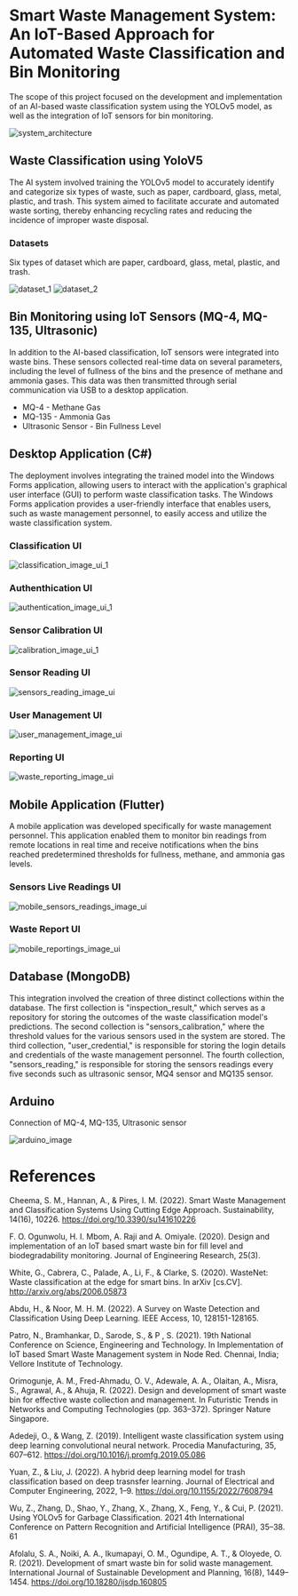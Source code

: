 # Smart Waste Management System: An IoT-Based Approach for Automated Waste Classification and Bin Monitoring

The scope of this project focused on the development and implementation of an AI-based 
waste classification system using the YOLOv5 model, as well as the integration of IoT 
sensors for bin monitoring.

![system_architecture](images/system_architecture.png)

## Waste Classification using YoloV5
The AI system involved training the YOLOv5 model to 
accurately identify and categorize six types of waste, such as paper, cardboard, glass, 
metal, plastic, and trash. This system aimed to facilitate accurate and automated waste 
sorting, thereby enhancing recycling rates and reducing the incidence of improper waste 
disposal.

### Datasets
Six types of dataset which are paper, cardboard, glass, metal, plastic, and trash.

![dataset_1](images/dataset_1.png)
![dataset_2](images/dataset_2.png)

## Bin Monitoring using IoT Sensors (MQ-4, MQ-135, Ultrasonic)
In addition to the AI-based classification, IoT sensors were integrated into waste 
bins. These sensors collected real-time data on several parameters, including the level of 
fullness of the bins and the presence of methane and ammonia gases. This data was then 
transmitted through serial communication via USB to a desktop application.
* MQ-4 - Methane Gas
* MQ-135 - Ammonia Gas
* Ultrasonic Sensor - Bin Fullness Level

## Desktop Application (C#)
The deployment involves integrating the trained model into the Windows Forms 
application, allowing users to interact with the application's graphical user interface (GUI) 
to perform waste classification tasks. The Windows Forms application provides a user-friendly 
interface that enables users, such as waste management personnel, to easily access 
and utilize the waste classification system.

### Classification UI
![classification_image_ui_1](images/waste_classification_ui.png)

### Authenthication UI
![authentication_image_ui_1](images/authentication_ui.png)

### Sensor Calibration UI
![calibration_image_ui_1](images/calibration_ui.png)

### Sensor Reading UI
![sensors_reading_image_ui](images/sensors_reading_ui.png)

### User Management UI
![user_management_image_ui](images/user_management_ui.png)

### Reporting UI
![waste_reporting_image_ui](images/waste_reporting_ui.png)

## Mobile Application (Flutter)
A mobile application was developed specifically for waste 
management personnel. This application enabled them to monitor bin readings from 
remote locations in real time and receive notifications when the bins reached 
predetermined thresholds for fullness, methane, and ammonia gas levels.

### Sensors Live Readings UI
![mobile_sensors_readings_image_ui](images/mobile_sensors_reading_ui.png)

### Waste Report UI
![mobile_reportings_image_ui](images/waste_reporting_ui.png)

## Database (MongoDB)
This integration involved the creation of three distinct collections within the 
database. The first collection is "inspection_result," which serves as a repository for storing the 
outcomes of the waste classification model's predictions. The second collection is "sensors_calibration," where the threshold values for the various 
sensors used in the system are stored. The third collection, "user_credential," is responsible for storing the login details and 
credentials of the waste management personnel. The fourth collection, "sensors_reading," is responsible for storing the sensors readings 
every five seconds such as ultrasonic sensor, MQ4 sensor and MQ135 sensor.

## Arduino

Connection of MQ-4, MQ-135, Ultrasonic sensor

![arduino_image](images/arduino.png)

# References
Cheema, S. M., Hannan, A., & Pires, I. M. (2022). Smart Waste Management and 
Classification Systems Using Cutting Edge Approach. Sustainability, 14(16), 
10226. https://doi.org/10.3390/su141610226

F. O. Ogunwolu, H. I. Mbom, A. Raji and A. Omiyale. (2020). Design and implementation 
of an IoT based smart waste bin for fill level and biodegradability 
monitoring. Journal of Engineering Research, 25(3).

White, G., Cabrera, C., Palade, A., Li, F., & Clarke, S. (2020). WasteNet: Waste 
classification at the edge for smart bins. In arXiv [cs.CV]. 
http://arxiv.org/abs/2006.05873

Abdu, H., & Noor, M. H. M. (2022). A Survey on Waste Detection and Classification 
Using Deep Learning. IEEE Access, 10, 128151-128165.

Patro, N., Bramhankar, D., Sarode, S., & P , S. (2021). 19th National Conference on 
Science, Engineering and Technology. In Implementation of IoT based Smart 
Waste Management system in Node Red. Chennai, India; Vellore Institute 
of Technology.

Orimogunje, A. M., Fred-Ahmadu, O. V., Adewale, A. A., Olaitan, A., Misra, S., Agrawal, 
A., & Ahuja, R. (2022). Design and development of smart waste bin for effective 
waste collection and management. In Futuristic Trends in Networks and 
Computing Technologies (pp. 363–372). Springer Nature Singapore.

Adedeji, O., & Wang, Z. (2019). Intelligent waste classification system using deep 
learning convolutional neural network. Procedia Manufacturing, 35, 607–612. 
https://doi.org/10.1016/j.promfg.2019.05.086

Yuan, Z., & Liu, J. (2022). A hybrid deep learning model for trash classification based on 
deep trasnsfer learning. Journal of Electrical and Computer Engineering, 2022, 
1–9. https://doi.org/10.1155/2022/7608794

Wu, Z., Zhang, D., Shao, Y., Zhang, X., Zhang, X., Feng, Y., & Cui, P. (2021). Using 
YOLOv5 for Garbage Classification. 2021 4th International Conference on 
Pattern Recognition and Artificial Intelligence (PRAI), 35–38.
61

Afolalu, S. A., Noiki, A. A., Ikumapayi, O. M., Ogundipe, A. T., & Oloyede, O. R. (2021). 
Development of smart waste bin for solid waste management. International 
Journal of Sustainable Development and Planning, 16(8), 1449–1454. 
https://doi.org/10.18280/ijsdp.160805

